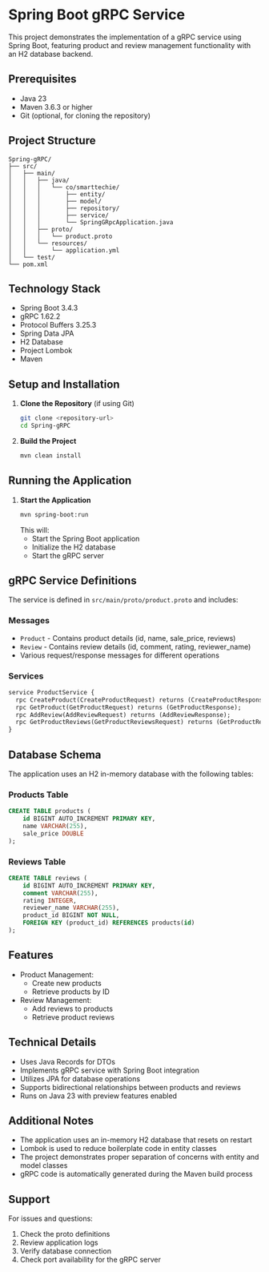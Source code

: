 # Spring Boot gRPC Service

This project demonstrates the implementation of a gRPC service using Spring Boot, featuring product and review management functionality with an H2 database backend.

## Prerequisites

- Java 23
- Maven 3.6.3 or higher
- Git (optional, for cloning the repository)

## Project Structure

```
Spring-gRPC/
├── src/
│   ├── main/
│   │   ├── java/
│   │   │   └── co/smarttechie/
│   │   │       ├── entity/
│   │   │       ├── model/
│   │   │       ├── repository/
│   │   │       ├── service/
│   │   │       └── SpringGRpcApplication.java
│   │   ├── proto/
│   │   │   └── product.proto
│   │   └── resources/
│   │       └── application.yml
│   └── test/
└── pom.xml
```

## Technology Stack

- Spring Boot 3.4.3
- gRPC 1.62.2
- Protocol Buffers 3.25.3
- Spring Data JPA
- H2 Database
- Project Lombok
- Maven

## Setup and Installation

1. **Clone the Repository** (if using Git)
   ```bash
   git clone <repository-url>
   cd Spring-gRPC
   ```

2. **Build the Project**
   ```bash
   mvn clean install
   ```

## Running the Application

1. **Start the Application**
   ```bash
   mvn spring-boot:run
   ```
   This will:
   - Start the Spring Boot application
   - Initialize the H2 database
   - Start the gRPC server

## gRPC Service Definitions

The service is defined in `src/main/proto/product.proto` and includes:

### Messages
- `Product` - Contains product details (id, name, sale_price, reviews)
- `Review` - Contains review details (id, comment, rating, reviewer_name)
- Various request/response messages for different operations

### Services
```protobuf
service ProductService {
  rpc CreateProduct(CreateProductRequest) returns (CreateProductResponse);
  rpc GetProduct(GetProductRequest) returns (GetProductResponse);
  rpc AddReview(AddReviewRequest) returns (AddReviewResponse);
  rpc GetProductReviews(GetProductReviewsRequest) returns (GetProductReviewsResponse);
}
```

## Database Schema

The application uses an H2 in-memory database with the following tables:

### Products Table
```sql
CREATE TABLE products (
    id BIGINT AUTO_INCREMENT PRIMARY KEY,
    name VARCHAR(255),
    sale_price DOUBLE
);
```

### Reviews Table
```sql
CREATE TABLE reviews (
    id BIGINT AUTO_INCREMENT PRIMARY KEY,
    comment VARCHAR(255),
    rating INTEGER,
    reviewer_name VARCHAR(255),
    product_id BIGINT NOT NULL,
    FOREIGN KEY (product_id) REFERENCES products(id)
);
```

## Features

- Product Management:
  - Create new products
  - Retrieve products by ID
- Review Management:
  - Add reviews to products
  - Retrieve product reviews

## Technical Details

- Uses Java Records for DTOs
- Implements gRPC service with Spring Boot integration
- Utilizes JPA for database operations
- Supports bidirectional relationships between products and reviews
- Runs on Java 23 with preview features enabled

## Additional Notes

- The application uses an in-memory H2 database that resets on restart
- Lombok is used to reduce boilerplate code in entity classes
- The project demonstrates proper separation of concerns with entity and model classes
- gRPC code is automatically generated during the Maven build process

## Support

For issues and questions:
1. Check the proto definitions
2. Review application logs
3. Verify database connection
4. Check port availability for the gRPC server 